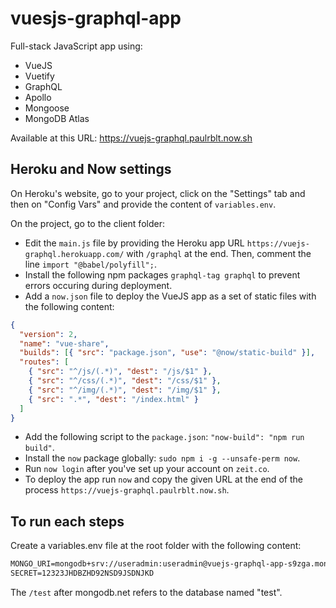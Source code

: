 # vuesjs-graphql-app

Full-stack JavaScript app using:

- VueJS
- Vuetify
- GraphQL
- Apollo
- Mongoose
- MongoDB Atlas

Available at this URL: https://vuejs-graphql.paulrblt.now.sh

## Heroku and Now settings

On Heroku's website, go to your project, click on the "Settings" tab and then on "Config Vars" and provide the content of `variables.env`.

On the project, go to the client folder:

- Edit the `main.js` file by providing the Heroku app URL `https://vuejs-graphql.herokuapp.com/` with `/graphql` at the end. Then, comment the line `import "@babel/polyfill";`.
- Install the following npm packages `graphql-tag graphql` to prevent errors occuring during deployment.
- Add a `now.json` file to deploy the VueJS app as a set of static files with the following content:

```json
{
  "version": 2,
  "name": "vue-share",
  "builds": [{ "src": "package.json", "use": "@now/static-build" }],
  "routes": [
    { "src": "^/js/(.*)", "dest": "/js/$1" },
    { "src": "^/css/(.*)", "dest": "/css/$1" },
    { "src": "^/img/(.*)", "dest": "/img/$1" },
    { "src": ".*", "dest": "/index.html" }
  ]
}
```

- Add the following script to the `package.json`: `"now-build": "npm run build"`.
- Install the `now` package globally: `sudo npm i -g --unsafe-perm now`.
- Run `now login` after you've set up your account on `zeit.co`.
- To deploy the app run `now` and copy the given URL at the end of the process `https://vuejs-graphql.paulrblt.now.sh`.

## To run each steps

Create a variables.env file at the root folder with the following content:

```html
MONGO_URI=mongodb+srv://useradmin:useradmin@vuejs-graphql-app-s9zga.mongodb.net/test?retryWrites=true
SECRET=12323JHDBZHD92NSD9JSDNJKD
```

The `/test` after mongodb.net refers to the database named "test".
